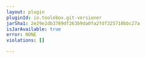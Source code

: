 ```yaml
---
layout: plugin
pluginId: io.toolebox.git-versioner
jarSha1: 2e29e2db3789df263b9da0fa2fdf325710bbc27a
isJarAvailable: true
error: NONE
violations: []

---
```

